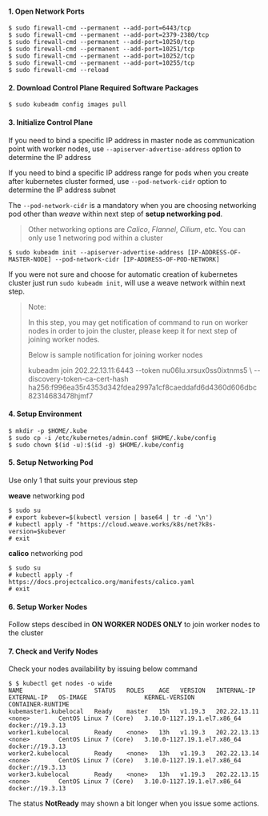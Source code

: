 #### 1. Open Network Ports
```
$ sudo firewall-cmd --permanent --add-port=6443/tcp
$ sudo firewall-cmd --permanent --add-port=2379-2380/tcp
$ sudo firewall-cmd --permanent --add-port=10250/tcp
$ sudo firewall-cmd --permanent --add-port=10251/tcp
$ sudo firewall-cmd --permanent --add-port=10252/tcp
$ sudo firewall-cmd --permanent --add-port=10255/tcp
$ sudo firewall-cmd --reload
```
#### 2. Download Control Plane Required Software Packages
```
$ sudo kubeadm config images pull
```
#### 3. Initialize Control Plane
If you need to bind a specific IP address in master node as communication point with worker nodes, use `--apiserver-advertise-address` option to determine the IP address

If you need to bind a specific IP address range for pods when you create after kubernetes cluster formed, use `--pod-network-cidr` option to determine the IP address subnet

The `--pod-network-cidr` is a mandatory when you are choosing networking pod other than _weave_ within next step of **setup networking pod**.

> Other networking options are *Calico*, *Flannel*, *Cilium*, etc.  You can only use 1 networing pod within a cluster
```
$ sudo kubeadm init --apiserver-advertise-address [IP-ADDRESS-OF-MASTER-NODE] --pod-network-cidr [IP-ADDRESS-OF-POD-NETWORK]
```

If you were not sure and choose for automatic creation of kubernetes cluster just run `sudo kubeadm init`, will use a weave network within next step.

> Note: 
>
> In this step, you may get notification of command to run on worker nodes in order to join the cluster, please keep it for next step of joining worker nodes.
>
> Below is sample notification for joining worker nodes 
>
> kubeadm join 202.22.13.11:6443 --token nu06lu.xrsux0ss0ixtnms5  \ --discovery-token-ca-cert-hash ha256:f996ea35r4353d342fdea2997a1cf8caeddafd6d4360d606dbc82314683478hjmf7
#### 4. Setup Environment
```
$ mkdir -p $HOME/.kube
$ sudo cp -i /etc/kubernetes/admin.conf $HOME/.kube/config
$ sudo chown $(id -u):$(id -g) $HOME/.kube/config
```

#### 5. Setup Networking Pod
Use only 1 that suits your previous step


**weave** networking pod
```
$ sudo su
# export kubever=$(kubectl version | base64 | tr -d '\n')
# kubectl apply -f "https://cloud.weave.works/k8s/net?k8s-version=$kubever
# exit
```
**calico** networking pod
```
$ sudo su
# kubectl apply -f https://docs.projectcalico.org/manifests/calico.yaml
# exit
```
#### 6. Setup Worker Nodes
Follow steps descibed in **ON WORKER NODES ONLY** to join worker nodes to the cluster

#### 7. Check and Verify Nodes
Check your nodes availability by issuing below command
```
$ $ kubectl get nodes -o wide
NAME                    STATUS   ROLES    AGE   VERSION   INTERNAL-IP    EXTERNAL-IP   OS-IMAGE                KERNEL-VERSION                CONTAINER-RUNTIME
kubemaster1.kubelocal   Ready    master   15h   v1.19.3   202.22.13.11   <none>        CentOS Linux 7 (Core)   3.10.0-1127.19.1.el7.x86_64   docker://19.3.13
worker1.kubelocal       Ready    <none>   13h   v1.19.3   202.22.13.13   <none>        CentOS Linux 7 (Core)   3.10.0-1127.19.1.el7.x86_64   docker://19.3.13
worker2.kubelocal       Ready    <none>   13h   v1.19.3   202.22.13.14   <none>        CentOS Linux 7 (Core)   3.10.0-1127.19.1.el7.x86_64   docker://19.3.13
worker3.kubelocal       Ready    <none>   13h   v1.19.3   202.22.13.15   <none>        CentOS Linux 7 (Core)   3.10.0-1127.19.1.el7.x86_64   docker://19.3.13

```
The status **NotReady** may shown a bit longer when you issue some actions.
